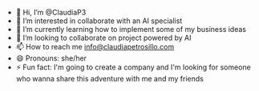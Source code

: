 - 👋 Hi, I’m @ClaudiaP3
- 👀 I’m interested in collaborate with an AI specialist 
- 🌱 I’m currently learning how to implement some of my business ideas 
- 💞️ I’m looking to collaborate on project powered by AI
- 📫 How to reach me info@claudiapetrosillo.com
- 😄 Pronouns: she/her
- ⚡ Fun fact: I'm going to create a company and I'm looking for someone who wanna share this adventure with me and my friends 

<!---
ClaudiaP3/ClaudiaP3 is a ✨ special ✨ repository because its `README.md` (this file) appears on your GitHub profile.
You can click the Preview link to take a look at your changes.
--->
